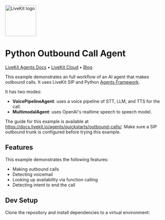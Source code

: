 <a href="https://livekit.io/">
  <img src="./.github/assets/livekit-mark.png" alt="LiveKit logo" width="100" height="100">
</a>

# Python Outbound Call Agent

<p>
  <a href="https://docs.livekit.io/agents/overview/">LiveKit Agents Docs</a>
  •
  <a href="https://livekit.io/cloud">LiveKit Cloud</a>
  •
  <a href="https://blog.livekit.io/">Blog</a>
</p>

This example demonstrates an full workflow of an AI agent that makes outbound calls. It uses LiveKit SIP and Python [Agents Framework](https://github.com/livekit/agents).

It has two modes:

- **VoicePipelineAgent**: uses a voice pipeline of STT, LLM, and TTS for the call.
- **MultimodalAgent**: uses OpenAI's realtime speech to speech model.

The guide for this example is available at https://docs.livekit.io/agents/quickstarts/outbound-calls/. Make sure a SIP outbound trunk is configured before trying this example.

## Features

This example demonstrates the following features:

- Making outbound calls
- Detecting voicemail
- Looking up availability via function calling
- Detecting intent to end the call

## Dev Setup

Clone the repository and install dependencies to a virtual environment:
